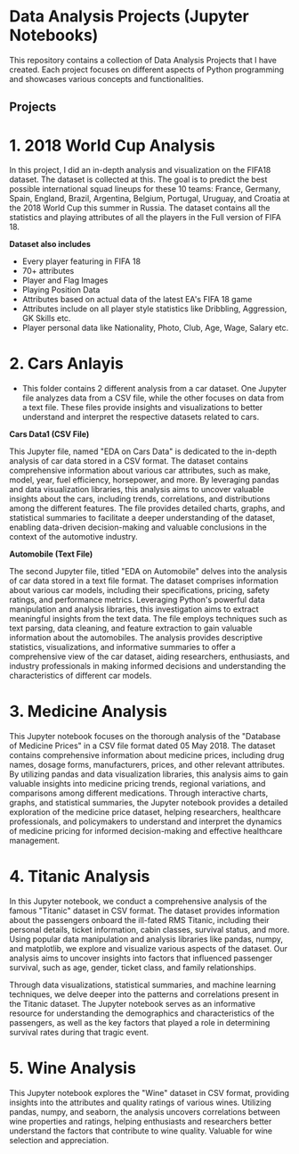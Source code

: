 # Data Analysis Projects (Jupyter Notebooks)
This repository contains a collection of Data Analysis Projects that I have created. Each project focuses on different aspects of Python programming and showcases various concepts and functionalities.

## Projects

# 1. **2018 World Cup Analysis**

   In this project, I did an in-depth analysis and visualization on the FIFA18 dataset. The dataset is collected at this. The goal is to predict the best possible international squad lineups for these 10 teams: France, Germany, Spain, England, Brazil, Argentina, Belgium, Portugal, Uruguay, and Croatia at the 2018 World Cup this summer in Russia. The dataset contains all the statistics and playing attributes of all the players in the Full version of FIFA 18.

   **Dataset also includes**

 - Every player featuring in FIFA 18
 - 70+ attributes 
 - Player and Flag Images
 - Playing Position Data
 - Attributes based on actual data of the latest  EA's FIFA 18 game
 - Attributes include on all player style statistics like Dribbling, Aggression, GK Skills etc.
 - Player personal data like Nationality, Photo, Club, Age, Wage, Salary etc.


# 2. **Cars Anlayis**

   - This folder contains 2 different analysis from a car dataset. One Jupyter file analyzes data from a CSV file, while the other focuses on data from a text file. These files provide insights and visualizations to better understand and interpret the respective datasets related to cars.

   **Cars Data1 (CSV File)**

   This Jupyter file, named "EDA on Cars Data" is dedicated to the in-depth analysis of car data stored in a CSV format. The dataset contains comprehensive information about various car attributes, such as make, model, year, fuel efficiency, horsepower, and more. By leveraging pandas and data visualization libraries, this analysis aims to uncover valuable insights about the cars, including trends, correlations, and distributions among the different features. The file provides detailed charts, graphs, and statistical summaries to facilitate a deeper understanding of the dataset, enabling data-driven decision-making and valuable conclusions in the context of the automotive industry.

   **Automobile (Text File)**

   The second Jupyter file, titled "EDA on Automobile" delves into the analysis of car data stored in a text file format. The dataset comprises information about various car models, including their specifications, pricing, safety ratings, and performance metrics. Leveraging Python's powerful data manipulation and analysis libraries, this investigation aims to extract meaningful insights from the text data. The file employs techniques such as text parsing, data cleaning, and feature extraction to gain valuable information about the automobiles. The analysis provides descriptive statistics, visualizations, and informative summaries to offer a comprehensive view of the car dataset, aiding researchers, enthusiasts, and industry professionals in making informed decisions and understanding the characteristics of different car models.


# 3. **Medicine Analysis**

   This Jupyter notebook focuses on the thorough analysis of the "Database of Medicine Prices" in a CSV file format dated 05 May 2018. The dataset contains comprehensive information about medicine prices, including drug names, dosage forms, manufacturers, prices, and other relevant attributes. By utilizing pandas and data visualization libraries, this analysis aims to gain valuable insights into medicine pricing trends, regional variations, and comparisons among different medications. Through interactive charts, graphs, and statistical summaries, the Jupyter notebook provides a detailed exploration of the medicine price dataset, helping researchers, healthcare professionals, and policymakers to understand and interpret the dynamics of medicine pricing for informed decision-making and effective healthcare management.


# 4. **Titanic Analysis**

   In this Jupyter notebook, we conduct a comprehensive analysis of the famous "Titanic" dataset in CSV format. The dataset provides information about the passengers onboard the ill-fated RMS Titanic, including their personal details, ticket information, cabin classes, survival status, and more.
Using popular data manipulation and analysis libraries like pandas, numpy, and matplotlib, we explore and visualize various aspects of the dataset. Our analysis aims to uncover insights into factors that influenced passenger survival, such as age, gender, ticket class, and family relationships.

   Through data visualizations, statistical summaries, and machine learning techniques, we delve deeper into the patterns and correlations present in the Titanic dataset. The Jupyter notebook serves as an informative resource for understanding the 
demographics and characteristics of the passengers, as well as the key factors that played a role in determining survival rates during that tragic event.


# 5. **Wine Analysis**

   This Jupyter notebook explores the "Wine" dataset in CSV format, providing insights into the attributes and quality ratings of various wines. Utilizing pandas, numpy, and seaborn, the analysis uncovers correlations between wine properties and ratings, helping enthusiasts and researchers better understand the factors that contribute to wine quality. Valuable for wine selection and appreciation.







